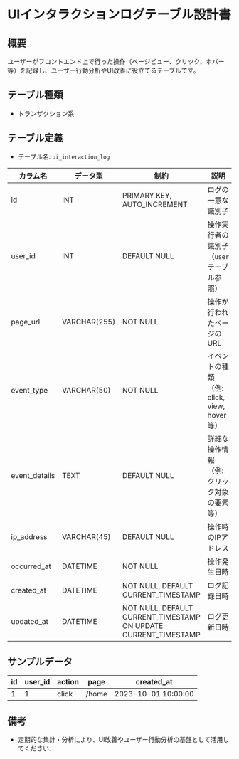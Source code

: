 # UIインタラクションログテーブル設計書

## 概要
ユーザーがフロントエンド上で行った操作（ページビュー、クリック、ホバー等）を記録し、ユーザー行動分析やUI改善に役立てるテーブルです。

## テーブル種類
- トランザクション系

## テーブル定義
- テーブル名: `ui_interaction_log`

| カラム名      | データ型       | 制約                                      | 説明                                        |
|---------------|----------------|-------------------------------------------|---------------------------------------------|
| id            | INT            | PRIMARY KEY, AUTO_INCREMENT               | ログの一意な識別子                           |
| user_id       | INT            | DEFAULT NULL                              | 操作実行者の識別子（`user` テーブル参照）     |
| page_url      | VARCHAR(255)   | NOT NULL                                  | 操作が行われたページのURL                    |
| event_type    | VARCHAR(50)    | NOT NULL                                  | イベントの種類（例: click, view, hover等）     |
| event_details | TEXT           | DEFAULT NULL                              | 詳細な操作情報（例: クリック対象の要素等）       |
| ip_address    | VARCHAR(45)    | DEFAULT NULL                              | 操作時のIPアドレス                           |
| occurred_at   | DATETIME       | NOT NULL                                  | 操作発生日時                               |
| created_at    | DATETIME       | NOT NULL, DEFAULT CURRENT_TIMESTAMP       | ログ記録日時                                |
| updated_at    | DATETIME       | NOT NULL, DEFAULT CURRENT_TIMESTAMP ON UPDATE CURRENT_TIMESTAMP | ログ更新日時            |

## サンプルデータ
| id | user_id | action | page  | created_at           |
|----|---------|--------|-------|----------------------|
| 1  | 1       | click  | /home | 2023-10-01 10:00:00  |

## 備考
- 定期的な集計・分析により、UI改善やユーザー行動分析の基盤として活用してください.
